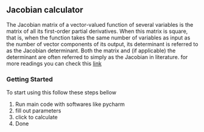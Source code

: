 ## Jacobian calculator

The Jacobian matrix of a vector-valued function of several variables is the matrix of all its first-order partial derivatives. When this matrix is square, that is, when the function takes the same number of variables as input as the number of vector components of its output, its determinant is referred to as the Jacobian determinant. Both the matrix and (if applicable) the determinant are often referred to simply as the Jacobian in literature. for more readings you can check this [link](https://en.wikipedia.org/wiki/Jacobian_matrix_and_determinant)


### Getting Started
To start using this follow these steps bellow
1. Run main code with softwares like pycharm
1. fill out parameters
1. click to calculate
1. Done


